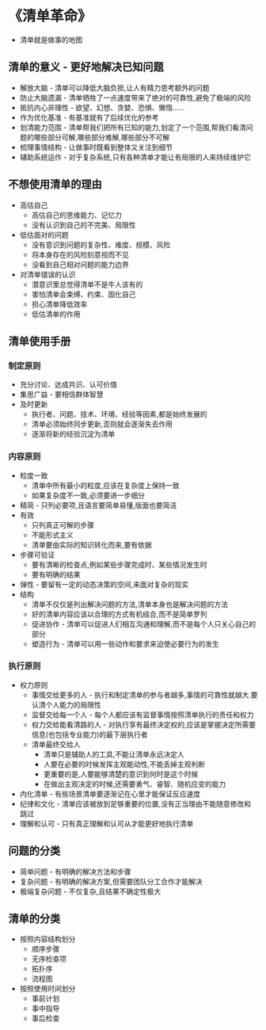 # 《清单革命》
- 清单就是做事的地图
## 清单的意义 - 更好地解决已知问题
- 解放大脑 - 清单可以降低大脑负担,让人有精力思考额外的问题
- 防止大脑遗漏 - 清单牺牲了一点速度带来了绝对的可靠性,避免了极端的风险
- 抵抗内心非理性 - 欲望、幻想、贪婪、恐惧、懒惰......
- 作为优化基准 - 有基准就有了后续优化的参考
- 划清能力范围 - 清单帮我们把所有已知的能力,划定了一个范围,帮我们看清问题的哪些部分可解,哪些部分难解,哪些部分不可解
- 梳理事情结构 - 让做事时既看到整体又关注到细节
- 辅助系统运作 - 对于复杂系统,只有各种清单才能让有局限的人来持续维护它
## 不想使用清单的理由
- 高估自己
  - 高估自己的思维能力、记忆力
  - 没有认识到自己的不完美、局限性
- 低估面对的问题
  - 没有意识到问题的复杂性、难度、规模、风险
  - 将本身存在的风险刻意视而不见
  - 没看到自己相对问题的能力边界
- 对清单错误的认识
  - 潜意识里总觉得清单不是牛人该有的
  - 害怕清单会束缚、约束、固化自己
  - 担心清单降低效率
  - 低估清单的作用
## 清单使用手册
### 制定原则
- 充分讨论、达成共识、认可价值
- 集思广益 - 要相信群体智慧
- 及时更新
  - 执行者、问题、技术、环境、经验等因素,都是始终发展的
  - 清单必须始终同步更新,否则就会逐渐失去作用
  - 逐渐将新的经验沉淀为清单
### 内容原则
- 粒度一致
  - 清单中所有最小的粒度,应该在复杂度上保持一致
  - 如果复杂度不一致,必须要进一步细分
- 精简 - 只列必要项,且语言要简单易懂,版面也要简洁
- 有效
  - 只列真正可解的步骤
  - 不能形式主义
  - 清单要由实际的知识转化而来,要有依据
- 步骤可验证
  - 要有清晰的检查点,例如某些步骤完成时、某些情况发生时
  - 要有明确的结果
- 弹性 - 要留有一定的动态决策的空间,来面对复杂的现实
- 结构
  - 清单不仅仅是列出解决问题的方法,清单本身也是解决问题的方法
  - 好的清单内容应该以合理的方式有机结合,而不是简单罗列
  - 促进协作 - 清单可以促进人们相互沟通和理解,而不是每个人只关心自己的部分
  - 塑造行为 - 清单可以用一些动作和要求来迫使必要行为的发生
### 执行原则
- 权力原则
  - 事情交给更多的人 - 执行和制定清单的参与者越多,事情的可靠性就越大.要认清个人能力的局限性
  - 监督交给每一个人 - 每个人都应该有监督事情按照清单执行的责任和权力
  - 权力交给能看清路的人 - 对执行享有最终决定权的,应该是掌握决定所需要信息(也包括专业能力)的最下层执行者
  - 清单最终交给人
    - 清单只是辅助人的工具,不能让清单永远决定人
    - 人要在必要的时候发挥主观能动性,不能丢掉主观判断
    - 更重要的是,人要能够清楚的意识到何时是这个时候
    - 在做出主观决定的时候,还需要勇气、睿智、随机应变的能力
- 内化清单 - 有些场景清单要逐渐记在心里才能保证反应速度
- 纪律和文化 - 清单应该被放到足够重要的位置,没有正当理由不能随意修改和跳过
- 理解和认可 - 只有真正理解和认可从才能更好地执行清单
## 问题的分类
- 简单问题 - 有明确的解决方法和步骤
- 复杂问题 - 有明确的解决方案,但需要团队分工合作才能解决
- 极端复杂问题 - 不仅复杂,且结果不确定性极大
## 清单的分类
- 按照内容结构划分
  - 顺序步骤
  - 无序检查项
  - 拓扑序
  - 流程图
- 按照使用时间划分
  - 事前计划
  - 事中指导
  - 事后检查
